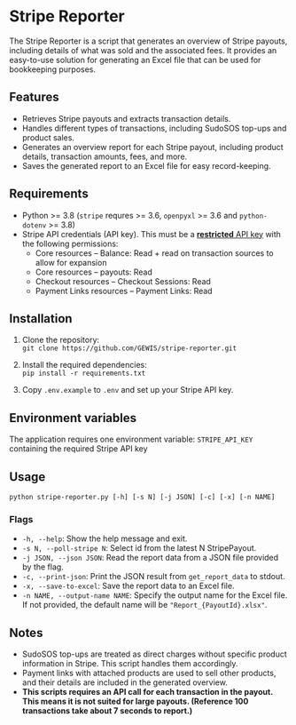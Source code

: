 # Stripe Reporter

The Stripe Reporter is a script that generates an overview of Stripe payouts, including details of what was sold and the associated fees. It provides an easy-to-use solution for generating an Excel file that can be used for bookkeeping purposes.

## Features

- Retrieves Stripe payouts and extracts transaction details.
- Handles different types of transactions, including SudoSOS top-ups and product sales.
- Generates an overview report for each Stripe payout, including product details, transaction amounts, fees, and more.
- Saves the generated report to an Excel file for easy record-keeping.

## Requirements

- Python >= 3.8 (`stripe` requres >= 3.6, `openpyxl` >= 3.6 and `python-dotenv` >= 3.8)
- Stripe API credentials (API key). This must be a [**restricted** API key](https://stripe.com/docs/keys#create-restricted-api-secret-key) with the following permissions:
    - Core resources – Balance: Read + read on transaction sources to allow for expansion
    - Core resources – payouts: Read
    - Checkout resources – Checkout Sessions: Read
    - Payment Links resources – Payment Links: Read

## Installation

1. Clone the repository:  
`git clone https://github.com/GEWIS/stripe-reporter.git`

2. Install the required dependencies:  
`pip install -r requirements.txt`

3. Copy `.env.example` to `.env` and set up your Stripe API key.

## Environment variables
The application requires one environment variable: `STRIPE_API_KEY` containing the required Stripe API key

## Usage

`python stripe-reporter.py [-h] [-s N] [-j JSON] [-c] [-x] [-n NAME]`

### Flags

- `-h, --help`: Show the help message and exit.
- `-s N, --poll-stripe N`: Select id from the latest N StripePayout.
- `-j JSON, --json JSON`: Read the report data from a JSON file provided by the flag.
- `-c, --print-json`: Print the JSON result from `get_report_data` to stdout.
- `-x, --save-to-excel`: Save the report data to an Excel file.
- `-n NAME, --output-name NAME`: Specify the output name for the Excel file. If not provided, the default name will be `"Report_{PayoutId}.xlsx"`.

## Notes

- SudoSOS top-ups are treated as direct charges without specific product information in Stripe. This script handles them accordingly.
- Payment links with attached products are used to sell other products, and their details are included in the generated overview.
- **This scripts requires an API call for each transaction in the payout. This means it is not suited for large payouts. (Reference 100 transactions take about 7 seconds to report.)**